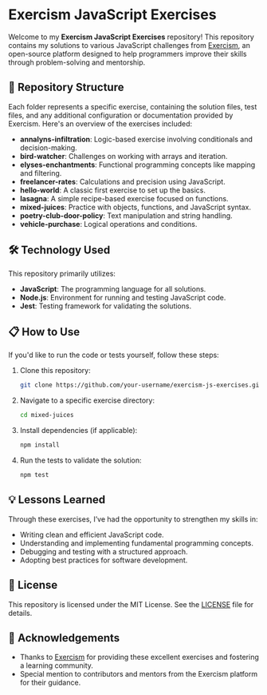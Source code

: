 

# Exercism JavaScript Exercises

Welcome to my **Exercism JavaScript Exercises** repository! This repository contains my solutions to various JavaScript challenges from [Exercism](https://exercism.org), an open-source platform designed to help programmers improve their skills through problem-solving and mentorship.

## 📂 Repository Structure

Each folder represents a specific exercise, containing the solution files, test files, and any additional configuration or documentation provided by Exercism. Here's an overview of the exercises included:

- **annalyns-infiltration**: Logic-based exercise involving conditionals and decision-making.
- **bird-watcher**: Challenges on working with arrays and iteration.
- **elyses-enchantments**: Functional programming concepts like mapping and filtering.
- **freelancer-rates**: Calculations and precision using JavaScript.
- **hello-world**: A classic first exercise to set up the basics.
- **lasagna**: A simple recipe-based exercise focused on functions.
- **mixed-juices**: Practice with objects, functions, and JavaScript syntax.
- **poetry-club-door-policy**: Text manipulation and string handling.
- **vehicle-purchase**: Logical operations and conditions.

## 🛠️ Technology Used

This repository primarily utilizes:
- **JavaScript**: The programming language for all solutions.
- **Node.js**: Environment for running and testing JavaScript code.
- **Jest**: Testing framework for validating the solutions.

## 📋 How to Use

If you'd like to run the code or tests yourself, follow these steps:

1. Clone this repository:
   ```bash
   git clone https://github.com/your-username/exercism-js-exercises.git
   ```
2. Navigate to a specific exercise directory:
   ```bash
   cd mixed-juices
   ```
3. Install dependencies (if applicable):
   ```bash
   npm install
   ```
4. Run the tests to validate the solution:
   ```bash
   npm test
   ```

## 💡 Lessons Learned

Through these exercises, I’ve had the opportunity to strengthen my skills in:
- Writing clean and efficient JavaScript code.
- Understanding and implementing fundamental programming concepts.
- Debugging and testing with a structured approach.
- Adopting best practices for software development.

## 📝 License

This repository is licensed under the MIT License. See the [LICENSE](./LICENSE) file for details.

## 🚀 Acknowledgements

- Thanks to [Exercism](https://exercism.org) for providing these excellent exercises and fostering a learning community.
- Special mention to contributors and mentors from the Exercism platform for their guidance.
